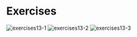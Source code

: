 # Exercises
![exercises13-1](https://user-images.githubusercontent.com/70604577/160039515-8d5c9d4b-b738-4642-af39-24e272d22240.png)
![exercises13-2](https://user-images.githubusercontent.com/70604577/160039523-bdf4b0fb-56a3-468e-a0d9-48e204ffcc89.png)
![exercises13-3](https://user-images.githubusercontent.com/70604577/160039532-00c02c22-3de4-4670-804c-acc651c1348d.png)
